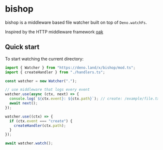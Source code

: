 # bishop

bishop is a middleware based file watcher built on top of `Deno.watchFs`.

Inspired by the HTTP middleware framework
[oak](https://github.com/oakserver/oak)

## Quick start

To start watching the current directory:

```ts
import { Watcher } from "https://deno.land/x/bishop/mod.ts";
import { createHandler } from "./handlers.ts";

const watcher = new Watcher(".");

// use middleware that logs every event
watcher.use(async (ctx, next) => {
  console.log(`${ctx.event}: ${ctx.path}`); // create: /example/file.txt
  await next();
});

watcher.use((ctx) => {
  if (ctx.event === "create") {
    createHandler(ctx.path);
  }
});

await watcher.watch();
```
